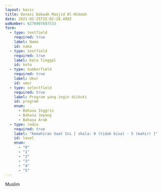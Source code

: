 ```yaml
---
layout: basic
title: Donasi Dakwah Masjid Al-Hikmah
date: 2021-02-25T15:02:28.498Z
waNumber: 6278907687533
form:
  - type: textfield
    required: true
    label: Nama
    id: nama
  - type: textfield
    required: true
    label: Kota Tinggal
    id: kota
  - type: numberfield
    required: true
    label: Umur
    id: umur
  - type: selectfield
    required: true
    label: Program yang ingin diikuti
    id: program
    enum:
      - Bahasa Inggris
      - Bahasa Jepang
      - Bahasa Arab
  - type: radio
    required: true
    label: "Kemahiran Saat Ini [ skala: 0 (tidak bisa) - 5 (mahir) ]"
    id: level
    enum:
      - "0"
      - "1"
      - "2"
      - "3"
      - "4"
      - "5"
---
```

Muslim